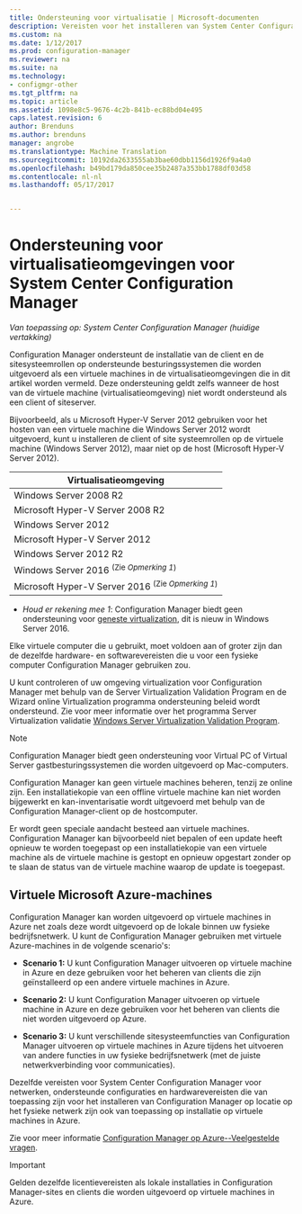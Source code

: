 ```yaml
---
title: Ondersteuning voor virtualisatie | Microsoft-documenten
description: Vereisten voor het installeren van System Center Configuration Manager-client en de sitesysteemrollen in een virtualisatieomgeving worden opgehaald.
ms.custom: na
ms.date: 1/12/2017
ms.prod: configuration-manager
ms.reviewer: na
ms.suite: na
ms.technology:
- configmgr-other
ms.tgt_pltfrm: na
ms.topic: article
ms.assetid: 1098e8c5-9676-4c2b-841b-ec88bd04e495
caps.latest.revision: 6
author: Brenduns
ms.author: brenduns
manager: angrobe
ms.translationtype: Machine Translation
ms.sourcegitcommit: 10192da2633555ab3bae60dbb1156d1926f9a4a0
ms.openlocfilehash: b49bd179da850cee35b2487a353bb1788df03d58
ms.contentlocale: nl-nl
ms.lasthandoff: 05/17/2017


---
```

# <a name="support-for-virtualization-environments-for-system-center-configuration-manager"></a>Ondersteuning voor virtualisatieomgevingen voor System Center Configuration Manager

*Van toepassing op: System Center Configuration Manager (huidige vertakking)*

Configuration Manager ondersteunt de installatie van de client en de sitesysteemrollen op ondersteunde besturingssystemen die worden uitgevoerd als een virtuele machines in de virtualisatieomgevingen die in dit artikel worden vermeld. Deze ondersteuning geldt zelfs wanneer de host van de virtuele machine (virtualisatieomgeving) niet wordt ondersteund als een client of siteserver.  

 Bijvoorbeeld, als u Microsoft Hyper-V Server 2012 gebruiken voor het hosten van een virtuele machine die Windows Server 2012 wordt uitgevoerd, kunt u installeren de client of site systeemrollen op de virtuele machine (Windows Server 2012), maar niet op de host (Microsoft Hyper-V Server 2012).  

|Virtualisatieomgeving|  
|--------------------------------|  
|Windows Server 2008 R2|  
|Microsoft Hyper-V Server 2008 R2|  
|Windows Server 2012|  
|Microsoft Hyper-V Server 2012|  
|Windows Server 2012 R2|
|Windows Server 2016 <sup>(Zie *Opmerking 1*)</sup>|
|Microsoft Hyper-V Server 2016 <sup>(Zie *Opmerking 1*)|
-  *Houd er rekening mee 1*: Configuration Manager biedt geen ondersteuning voor [geneste virtualization](https://technet.microsoft.com/windows-server-docs/compute/hyper-v/what-s-new-in-hyper-v-on-windows#a-namebkmknestedanested-virtualization-new), dit is nieuw in Windows Server 2016.


 Elke virtuele computer die u gebruikt, moet voldoen aan of groter zijn dan de dezelfde hardware- en softwarevereisten die u voor een fysieke computer Configuration Manager gebruiken zou.  

 U kunt controleren of uw omgeving virtualization voor Configuration Manager met behulp van de Server Virtualization Validation Program en de Wizard online Virtualization programma ondersteuning beleid wordt ondersteund. Zie voor meer informatie over het programma Server Virtualization validatie [Windows Server Virtualization Validation Program](https://www.windowsservercatalog.com/svvp.aspx).  

> [!NOTE]  
>  Configuration Manager biedt geen ondersteuning voor Virtual PC of Virtual Server gastbesturingssystemen die worden uitgevoerd op Mac-computers.  

Configuration Manager kan geen virtuele machines beheren, tenzij ze online zijn. Een installatiekopie van een offline virtuele machine kan niet worden bijgewerkt en kan-inventarisatie wordt uitgevoerd met behulp van de Configuration Manager-client op de hostcomputer.  

Er wordt geen speciale aandacht besteed aan virtuele machines. Configuration Manager kan bijvoorbeeld niet bepalen of een update heeft opnieuw te worden toegepast op een installatiekopie van een virtuele machine als de virtuele machine is gestopt en opnieuw opgestart zonder op te slaan de status van de virtuele machine waarop de update is toegepast.  

##  <a name="bkmk_Azure"></a> Virtuele Microsoft Azure-machines  
 Configuration Manager kan worden uitgevoerd op virtuele machines in Azure net zoals deze wordt uitgevoerd op de lokale binnen uw fysieke bedrijfsnetwerk. U kunt de Configuration Manager gebruiken met virtuele Azure-machines in de volgende scenario's:  

-   **Scenario 1:** U kunt Configuration Manager uitvoeren op virtuele machine in Azure en deze gebruiken voor het beheren van clients die zijn geïnstalleerd op een andere virtuele machines in Azure.  

-   **Scenario 2:** U kunt Configuration Manager uitvoeren op virtuele machine in Azure en deze gebruiken voor het beheren van clients die niet worden uitgevoerd op Azure.  

-   **Scenario 3:** U kunt verschillende sitesysteemfuncties van Configuration Manager uitvoeren op virtuele machines in Azure tijdens het uitvoeren van andere functies in uw fysieke bedrijfsnetwerk (met de juiste netwerkverbinding voor communicaties).  

Dezelfde vereisten voor System Center Configuration Manager voor netwerken, ondersteunde configuraties en hardwarevereisten die van toepassing zijn voor het installeren van Configuration Manager op locatie op het fysieke netwerk zijn ook van toepassing op installatie op virtuele machines in Azure.  

Zie voor meer informatie [Configuration Manager op Azure--Veelgestelde vragen](/sccm/core/understand/configuration-manager-on-azure).

> [!IMPORTANT]  
>  Gelden dezelfde licentievereisten als lokale installaties in Configuration Manager-sites en clients die worden uitgevoerd op virtuele machines in Azure.  

